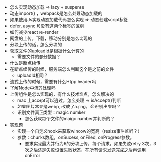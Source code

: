 - 怎么实现动态加载 => lazy + suspense
- 动态import() ，webpack是怎么处理动态加载的
- 如果使用Js实现动态加载代码怎么实现 => 动态创建script标签
- defer, async 和没有这两个标签的区别
- 如何减少react re-render
- 网盘的上传，下载，移动分别是怎么实现的
- 分块上传的话，怎么分块的
- 获取文件的uploadId是根据什么计算的
  - 需要文件的部分数据？
- 什么是断点续传
- 在断点续传的时候，服务端怎么判断这个是之前的文件
  - uploadId相同？
- 流式上传的时候，需要有什么Htpp header吗
- 了解Node中流的处理吗
- 上传组件是怎么实现的，有什么技术难点，怎么解决的
  - mac 上accept可以逃过，怎么处理 => isAccept()判断
  - 如果图片本来是webp, 改成了a.png，会识别出来吗？
  - 识别文件真正类型：magic number
    - 怎么获取每个文件的maigc number并判断的？
- 实现题
  - 实现一个自定义hook来获取window的宽高（resize事件监听？）
  - 参数：chunks数组，onSucess, onFiled, onProgress参数。
    - 要求实现最大并行为6的分块上传，每个请求，如果失败retry 3次，3次之后还是失败设置失败状态，在所有请求发送完成之后再调用onError
